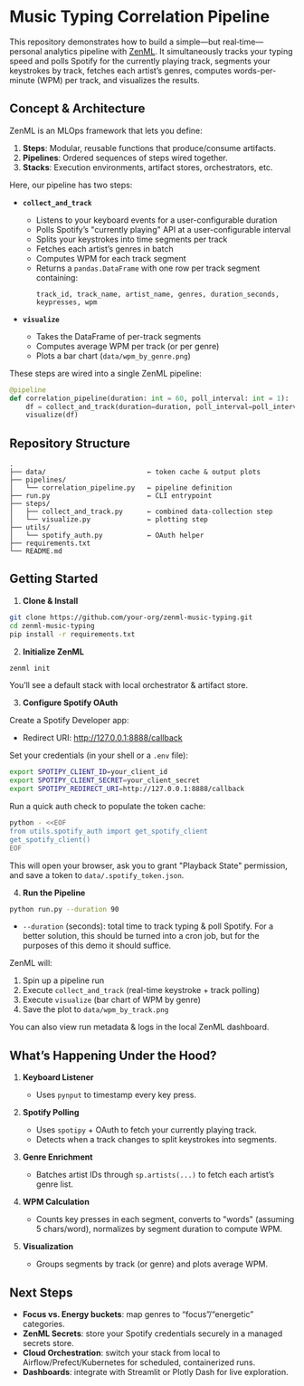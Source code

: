 # Music Typing Correlation Pipeline

This repository demonstrates how to build a simple—but real‐time—personal
analytics pipeline with [ZenML](https://github.com/zenml-io/zenml). It
simultaneously tracks your typing speed and polls Spotify for the currently
playing track, segments your keystrokes by track, fetches each artist’s genres,
computes words-per-minute (WPM) per track, and visualizes the results.

## Concept & Architecture

ZenML is an MLOps framework that lets you define:

1. **Steps**: Modular, reusable functions that produce/consume artifacts.
2. **Pipelines**: Ordered sequences of steps wired together.
3. **Stacks**: Execution environments, artifact stores, orchestrators, etc.

Here, our pipeline has two steps:

- **`collect_and_track`**
  - Listens to your keyboard events for a user-configurable duration
  - Polls Spotify’s "currently playing" API at a user-configurable interval
  - Splits your keystrokes into time segments per track
  - Fetches each artist’s genres in batch
  - Computes WPM for each track segment
  - Returns a `pandas.DataFrame` with one row per track segment
    containing:
    ```text
    track_id, track_name, artist_name, genres, duration_seconds, keypresses, wpm
    ```

- **`visualize`**
  - Takes the DataFrame of per-track segments
  - Computes average WPM per track (or per genre)
  - Plots a bar chart (`data/wpm_by_genre.png`)

These steps are wired into a single ZenML pipeline:

```python
@pipeline
def correlation_pipeline(duration: int = 60, poll_interval: int = 1):
    df = collect_and_track(duration=duration, poll_interval=poll_interval)
    visualize(df)
```

## Repository Structure

```
.
├── data/                         ← token cache & output plots
├── pipelines/
│   └── correlation_pipeline.py   ← pipeline definition
├── run.py                        ← CLI entrypoint
├── steps/
│   ├── collect_and_track.py      ← combined data-collection step
│   └── visualize.py              ← plotting step
├── utils/
│   └── spotify_auth.py           ← OAuth helper
├── requirements.txt
└── README.md
```

## Getting Started

1. **Clone & Install**

```bash
git clone https://github.com/your-org/zenml-music-typing.git
cd zenml-music-typing
pip install -r requirements.txt
```

2. **Initialize ZenML**
```bash
zenml init
```
You’ll see a default stack with local orchestrator & artifact store.

3. **Configure Spotify OAuth**

Create a Spotify Developer app:
  - Redirect URI: http://127.0.0.1:8888/callback

Set your credentials (in your shell or a `.env` file):

```bash
export SPOTIPY_CLIENT_ID=your_client_id
export SPOTIPY_CLIENT_SECRET=your_client_secret
export SPOTIPY_REDIRECT_URI=http://127.0.0.1:8888/callback
```

Run a quick auth check to populate the token cache:

```bash
python - <<EOF
from utils.spotify_auth import get_spotify_client
get_spotify_client()
EOF
```

This will open your browser, ask you to grant "Playback State" permission, and
save a token to `data/.spotify_token.json`.

4. **Run the Pipeline**

```bash
python run.py --duration 90
```

  - `--duration` (seconds): total time to track typing & poll Spotify. For a
    better solution, this should be turned into a cron job, but for the purposes
    of this demo it should suffice.

ZenML will:
  1. Spin up a pipeline run
  2. Execute `collect_and_track` (real-time keystroke + track polling)
  3. Execute `visualize` (bar chart of WPM by genre)
  4. Save the plot to `data/wpm_by_track.png`

You can also view run metadata & logs in the local ZenML dashboard.

## What’s Happening Under the Hood?

  1. **Keyboard Listener**
     - Uses `pynput` to timestamp every key press.

  2. **Spotify Polling**
     - Uses `spotipy` + OAuth to fetch your currently playing track.
     - Detects when a track changes to split keystrokes into segments.

  3. **Genre Enrichment**
     - Batches artist IDs through `sp.artists(...)` to fetch each artist’s genre list.

  4. **WPM Calculation**
     - Counts key presses in each segment, converts to "words" (assuming 5
       chars/word), normalizes by segment duration to compute WPM.

  5. **Visualization**
     - Groups segments by track (or genre) and plots average WPM.

## Next Steps
  - **Focus vs. Energy buckets**: map genres to “focus”/“energetic” categories.
  - **ZenML Secrets**: store your Spotify credentials securely in a managed
    secrets store.
  - **Cloud Orchestration**: switch your stack from local to
    Airflow/Prefect/Kubernetes for scheduled, containerized runs.
  - **Dashboards**: integrate with Streamlit or Plotly Dash for live
    exploration.
